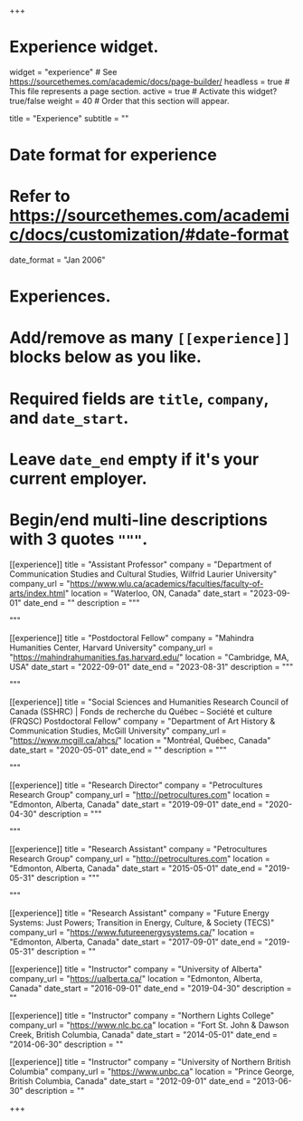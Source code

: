 +++
# Experience widget.
widget = "experience"  # See https://sourcethemes.com/academic/docs/page-builder/
headless = true  # This file represents a page section.
active = true  # Activate this widget? true/false
weight = 40  # Order that this section will appear.

title = "Experience"
subtitle = ""

# Date format for experience
#   Refer to https://sourcethemes.com/academic/docs/customization/#date-format
date_format = "Jan 2006"

# Experiences.
#   Add/remove as many `[[experience]]` blocks below as you like.
#   Required fields are `title`, `company`, and `date_start`.
#   Leave `date_end` empty if it's your current employer.
#   Begin/end multi-line descriptions with 3 quotes `"""`.
[[experience]]
  title = "Assistant Professor"
  company = "Department of Communication Studies and Cultural Studies, Wilfrid Laurier University"
  company_url = "https://www.wlu.ca/academics/faculties/faculty-of-arts/index.html"
  location = "Waterloo, ON, Canada"
  date_start = "2023-09-01"
  date_end = ""
  description = """

  
  """

[[experience]]
  title = "Postdoctoral Fellow"
  company = "Mahindra Humanities Center, Harvard University"
  company_url = "https://mahindrahumanities.fas.harvard.edu/"
  location = "Cambridge, MA, USA"
  date_start = "2022-09-01"
  date_end = "2023-08-31"
  description = """

  
  """
  
[[experience]]
  title = "Social Sciences and Humanities Research Council of Canada (SSHRC) | Fonds de recherche du Québec – Société et culture (FRQSC) Postdoctoral Fellow"
  company = "Department of Art History & Communication Studies, McGill University"
  company_url = "https://www.mcgill.ca/ahcs/"
  location = "Montréal, Québec, Canada"
  date_start = "2020-05-01"
  date_end = ""
  description = """

  
  """
  
[[experience]]
  title = "Research Director"
  company = "Petrocultures Research Group"
  company_url = "http://petrocultures.com"
  location = "Edmonton, Alberta, Canada"
  date_start = "2019-09-01"
  date_end = "2020-04-30"
  description = """

  
  """

[[experience]]
  title = "Research Assistant"
  company = "Petrocultures Research Group"
  company_url = "http://petrocultures.com"
  location = "Edmonton, Alberta, Canada"
  date_start = "2015-05-01"
  date_end = "2019-05-31"
  description = """

  
  """

[[experience]]
  title = "Research Assistant"
  company = "Future Energy Systems: Just Powers; Transition in Energy, Culture, & Society (TECS)"
  company_url = "https://www.futureenergysystems.ca/"
  location = "Edmonton, Alberta, Canada"
  date_start = "2017-09-01"
  date_end = "2019-05-31"
  description = ""

[[experience]]
  title = "Instructor"
  company = "University of Alberta"
  company_url = "https://ualberta.ca/"
  location = "Edmonton, Alberta, Canada"
  date_start = "2016-09-01"
  date_end = "2019-04-30"
  description = ""

[[experience]]
  title = "Instructor"
  company = "Northern Lights College"
  company_url = "https://www.nlc.bc.ca"
  location = "Fort St. John & Dawson Creek, British Columbia, Canada"
  date_start = "2014-05-01"
  date_end = "2014-06-30"
  description = ""

[[experience]]
  title = "Instructor"
  company = "University of Northern British Columbia"
  company_url = "https://www.unbc.ca"
  location = "Prince George, British Columbia, Canada"
  date_start = "2012-09-01"
  date_end = "2013-06-30"
  description = ""

+++
